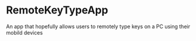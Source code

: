 # RemoteKeyTypeApp
An app that hopefully allows users to remotely type keys on a PC using their mobild devices 

